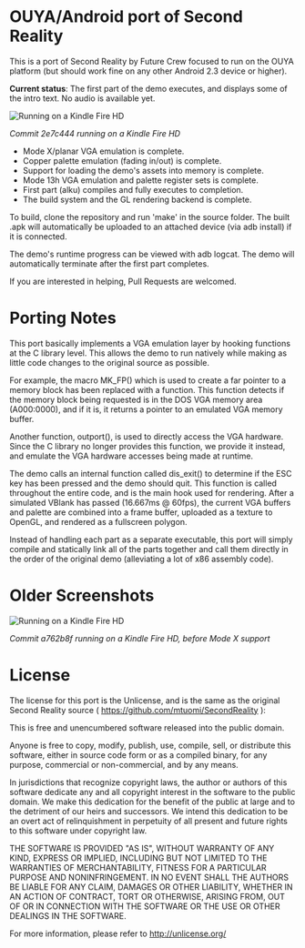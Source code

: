 OUYA/Android port of Second Reality
===================================

This is a port of Second Reality by Future Crew focused to run on the OUYA platform (but should work fine on any other Android 2.3 device or higher).

**Current status**: The first part of the demo executes, and displays some of the intro text.  No audio is available yet.

![Running on a Kindle Fire HD](http://falken42.github.com/sr2.jpg)

*Commit 2e7c444 running on a Kindle Fire HD*

- Mode X/planar VGA emulation is complete.
- Copper palette emulation (fading in/out) is complete.
- Support for loading the demo's assets into memory is complete.
- Mode 13h VGA emulation and palette register sets is complete.
- First part (alku) compiles and fully executes to completion.
- The build system and the GL rendering backend is complete.

To build, clone the repository and run 'make' in the source folder.  The built .apk will automatically be uploaded to an attached device (via adb install) if it is connected.

The demo's runtime progress can be viewed with adb logcat.  The demo will automatically terminate after the first part completes.

If you are interested in helping, Pull Requests are welcomed.


Porting Notes
=============

This port basically implements a VGA emulation layer by hooking functions at the C library level.  This allows the demo to run natively while making as little code changes to the original source as possible.

For example, the macro MK\_FP() which is used to create a far pointer to a memory block has been replaced with a function.  This function detects if the memory block being requested is in the DOS VGA memory area (A000:0000), and if it is, it returns a pointer to an emulated VGA memory buffer.

Another function, outport(), is used to directly access the VGA hardware.  Since the C library no longer provides this function, we provide it instead, and emulate the VGA hardware accesses being made at runtime.

The demo calls an internal function called dis\_exit() to determine if the ESC key has been pressed and the demo should quit.  This function is called throughout the entire code, and is the main hook used for rendering.  After a simulated VBlank has passed (16.667ms @ 60fps), the current VGA buffers and palette are combined into a frame buffer, uploaded as a texture to OpenGL, and rendered as a fullscreen polygon.

Instead of handling each part as a separate executable, this port will simply compile and statically link all of the parts together and call them directly in the order of the original demo (alleviating a lot of x86 assembly code).


Older Screenshots
=================

![Running on a Kindle Fire HD](http://falken42.github.com/sr.jpg)

*Commit a762b8f running on a Kindle Fire HD, before Mode X support*


License
=======

The license for this port is the Unlicense, and is the same as the original Second Reality source ( https://github.com/mtuomi/SecondReality ):

This is free and unencumbered software released into the public domain.

Anyone is free to copy, modify, publish, use, compile, sell, or
distribute this software, either in source code form or as a compiled
binary, for any purpose, commercial or non-commercial, and by any
means.

In jurisdictions that recognize copyright laws, the author or authors
of this software dedicate any and all copyright interest in the
software to the public domain. We make this dedication for the benefit
of the public at large and to the detriment of our heirs and
successors. We intend this dedication to be an overt act of
relinquishment in perpetuity of all present and future rights to this
software under copyright law.

THE SOFTWARE IS PROVIDED "AS IS", WITHOUT WARRANTY OF ANY KIND,
EXPRESS OR IMPLIED, INCLUDING BUT NOT LIMITED TO THE WARRANTIES OF
MERCHANTABILITY, FITNESS FOR A PARTICULAR PURPOSE AND NONINFRINGEMENT.
IN NO EVENT SHALL THE AUTHORS BE LIABLE FOR ANY CLAIM, DAMAGES OR
OTHER LIABILITY, WHETHER IN AN ACTION OF CONTRACT, TORT OR OTHERWISE,
ARISING FROM, OUT OF OR IN CONNECTION WITH THE SOFTWARE OR THE USE OR
OTHER DEALINGS IN THE SOFTWARE.

For more information, please refer to <http://unlicense.org/>
